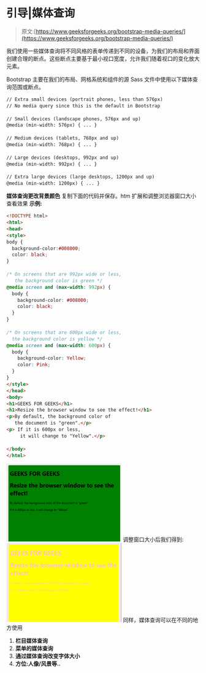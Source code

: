 # 引导|媒体查询

> 原文:[https://www.geeksforgeeks.org/bootstrap-media-queries/](https://www.geeksforgeeks.org/bootstrap-media-queries/)

我们使用一些媒体查询将不同风格的表单传递到不同的设备，为我们的布局和界面创建合理的断点。这些断点主要基于最小视口宽度，允许我们随着视口的变化放大元素。

Bootstrap 主要在我们的布局、网格系统和组件的源 Sass 文件中使用以下媒体查询范围或断点。

```html
// Extra small devices (portrait phones, less than 576px)
// No media query since this is the default in Bootstrap

// Small devices (landscape phones, 576px and up)
@media (min-width: 576px) { ... }

// Medium devices (tablets, 768px and up)
@media (min-width: 768px) { ... }

// Large devices (desktops, 992px and up)
@media (min-width: 992px) { ... }

// Extra large devices (large desktops, 1200px and up)
@media (min-width: 1200px) { ... }

```

**媒体查询更改背景颜色**
复制下面的代码并保存。htm 扩展和调整浏览器窗口大小查看效果
**示例:**

```html
<!DOCTYPE html>
<html>
<head>
<style>
body {
  background-color:#008000;
  color: black;
}

/* On screens that are 992px wide or less,
   the background color is green */
@media screen and (max-width: 992px) {
  body {
    background-color: #008000;
    color: black;
  }
}

/* On screens that are 600px wide or less,
  the background color is yellow */
@media screen and (max-width: 600px) {
  body {
    background-color: Yellow;
    color: Pink;
  }
}
</style>
</head>
<body>
<h1>GEEKS FOR GEEKS</h1>
<h1>Resize the browser window to see the effect!</h1>
<p>By default, the background color of 
   the document is "green".</p>
<p> If it is 600px or less, 
     it will change to "Yellow".</p>

</body>
</html>
```

![](img/f6a111c9f8d70a9dc91ebd17db524f0e.png)
调整窗口大小后我们得到:
![](img/1e099d1c8ab7edf82d02650ad0bc5841.png)
同样，媒体查询可以在不同的地方使用

1.  **栏目媒体查询**
2.  **菜单的媒体查询**
3.  **通过媒体查询改变字体大小**
4.  **方位:人像/风景等..**